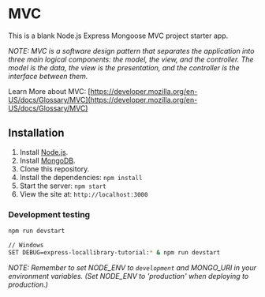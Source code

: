 # MVC

This is a blank Node.js Express Mongoose MVC project starter app.

_NOTE: MVC is a software design pattern that separates the application into three main logical components: the model, the view, and the controller. The model is the data, the view is the presentation, and the controller is the interface between them._

Learn More about MVC: [https://developer.mozilla.org/en-US/docs/Glossary/MVC](https://developer.mozilla.org/en-US/docs/Glossary/MVC)

## Installation

1. Install [Node.js](https://nodejs.org/en/download/).
2. Install [MongoDB](https://docs.mongodb.com/manual/installation/).
3. Clone this repository.
4. Install the dependencies: `npm install`
5. Start the server: `npm start`
6. View the site at: `http://localhost:3000`

### Development testing

```bash
npm run devstart

// Windows
SET DEBUG=express-locallibrary-tutorial:* & npm run devstart
```

_NOTE: Remember to set NODE_ENV to `development` and MONGO_URI in your environment variables. (Set NODE_ENV to 'production' when deploying to production.)_
